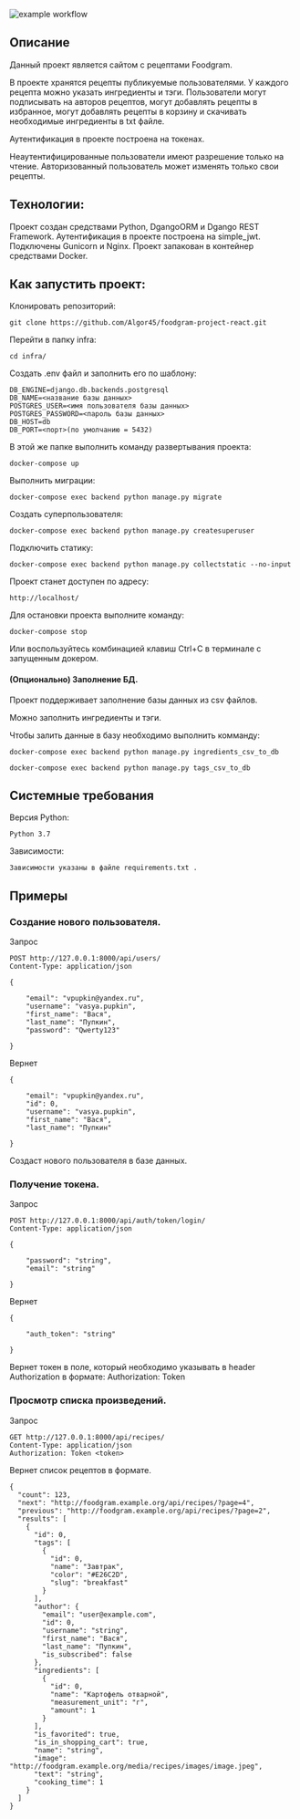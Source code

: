 ![example workflow](https://github.com/Algor45/foodgram-project-react/actions/workflows/foodgram_workflow.yml/badge.svg)


## Описание
Данный проект является сайтом с рецептами Foodgram.

В проекте хранятся рецепты публикуемые пользователями. У каждого рецепта можно указать ингредиенты и тэги.
Пользователи могут подписывать на авторов рецептов, могут добавлять рецепты в избранное, могут добавлять рецепты в корзину и скачивать необходимые ингредиенты в txt файле.

Аутентификация в проекте построена на токенах.

Неаутентифицированные пользователи имеют разрешение только на чтение.
Авторизованный пользователь может изменять только свои рецепты.


## Технологии:
Проект создан средствами Python, DgangoORM и Dgango REST Framework.
Аутентификация в проекте построена на simple_jwt.
Подключены Gunicorn и Nginx.
Проект запакован в контейнер средствами Docker.


## Как запустить проект:

Клонировать репозиторий:

```
git clone https://github.com/Algor45/foodgram-project-react.git
```

Перейти в папку infra:

```
cd infra/
```

Создать .env файл и заполнить его по шаблону:

```
DB_ENGINE=django.db.backends.postgresql
DB_NAME=<название базы данных>
POSTGRES_USER=<имя пользователя базы данных>
POSTGRES_PASSWORD=<пароль базы данных>
DB_HOST=db
DB_PORT=<порт>(по умолчанию = 5432)
```

В этой же папке выполнить команду развертывания проекта:

```
docker-compose up
```

Выполнить миграции:
```
docker-compose exec backend python manage.py migrate
```

Создать суперпользователя:
```
docker-compose exec backend python manage.py createsuperuser
```

Подключить статику:
```
docker-compose exec backend python manage.py collectstatic --no-input
```


Проект станет доступен по адресу:

```
http://localhost/
```

Для остановки проекта выполните команду:

```
docker-compose stop
```
Или воспользуйтесь комбинацией клавиш Ctrl+C в терминале с запущенным докером.


#### (Опционально) Заполнение БД.
Проект поддерживает заполнение базы данных из csv файлов.

Можно заполнить ингредиенты и тэги.

Чтобы залить данные в базу необходимо выполнить комманду:

```
docker-compose exec backend python manage.py ingredients_csv_to_db

docker-compose exec backend python manage.py tags_csv_to_db
```


## Системные требования

Версия Python:

```
Python 3.7
```

Зависимости:

```
Зависимости указаны в файле requirements.txt .
```


## Примеры
### Создание нового пользователя.


Запрос
```
POST http://127.0.0.1:8000/api/users/
Content-Type: application/json

{

    "email": "vpupkin@yandex.ru",
    "username": "vasya.pupkin",
    "first_name": "Вася",
    "last_name": "Пупкин",
    "password": "Qwerty123"

}
```

Вернет
```
{

    "email": "vpupkin@yandex.ru",
    "id": 0,
    "username": "vasya.pupkin",
    "first_name": "Вася",
    "last_name": "Пупкин"

}
```
Создаст нового пользователя в базе данных.

### Получение токена.

Запрос
```
POST http://127.0.0.1:8000/api/auth/token/login/
Content-Type: application/json

{

    "password": "string",
    "email": "string"

}
```

Вернет
```
{

    "auth_token": "string"

}
```

Вернет токен в поле, который необходимо указывать в header Authorization в формате:
Authorization: Token <token>

### Просмотр списка произведений.

Запрос
```
GET http://127.0.0.1:8000/api/recipes/
Content-Type: application/json
Authorization: Token <token>

```

Вернет список рецептов в формате.

```
{
  "count": 123,
  "next": "http://foodgram.example.org/api/recipes/?page=4",
  "previous": "http://foodgram.example.org/api/recipes/?page=2",
  "results": [
    {
      "id": 0,
      "tags": [
        {
          "id": 0,
          "name": "Завтрак",
          "color": "#E26C2D",
          "slug": "breakfast"
        }
      ],
      "author": {
        "email": "user@example.com",
        "id": 0,
        "username": "string",
        "first_name": "Вася",
        "last_name": "Пупкин",
        "is_subscribed": false
      },
      "ingredients": [
        {
          "id": 0,
          "name": "Картофель отварной",
          "measurement_unit": "г",
          "amount": 1
        }
      ],
      "is_favorited": true,
      "is_in_shopping_cart": true,
      "name": "string",
      "image": "http://foodgram.example.org/media/recipes/images/image.jpeg",
      "text": "string",
      "cooking_time": 1
    }
  ]
}
```
